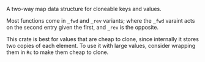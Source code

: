 A two-way map data structure for cloneable keys and values.

Most functions come in `_fwd` and `_rev` variants; where the `_fwd` varaint acts on the second
entry given the first, and `_rev` is the opposite.

This crate is best for values that are cheap to clone, since internally it stores two copies
of each element. To use it with large values, consider wrapping them in `Rc` to make them cheap
to clone.
